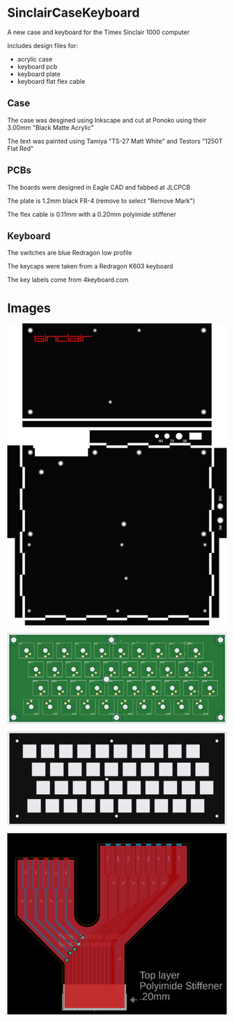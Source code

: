 # SinclairCaseKeyboard
A new case and keyboard for the Timex Sinclair 1000 computer

Includes design files for:
* acrylic case
* keyboard pcb
* keyboard plate
* keyboard flat flex cable

## Case
The case was desgined using Inkscape and cut at Ponoko using their 3.00mm "Black Matte Acrylic"

The text was painted using Tamiya "TS-27 Matt White" and Testors "1250T Flat Red"

## PCBs
The boards were designed in Eagle CAD and fabbed at JLCPCB

The plate is 1.2mm black FR-4 (remove to select "Remove Mark")

The flex cable is 0.11mm with a 0.20mm polyimide stiffener

## Keyboard
The switches are blue Redragon low profile

The keycaps were taken from a Redragon K603 keyboard

The key labels come from 4keyboard.com

# Images

![Case](/Images/Sinclair%20Case%20v4%20render.png)

![Keyboard PCB](/Images/Keyboard%20v2%20pcb%20render.jpg)

![Plate](/Images/Keyboard%20v2%20plate%20render.jpg)

![Flex Cable](/Images/FFCable%20v2.5.png)
